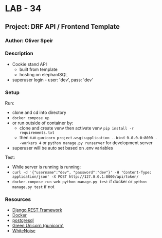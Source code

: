 # LAB - 34

## Project: DRF API / Frontend Template

### Author: Oliver Speir

### Description

- Cookie stand API
    - built from template
    - hosting on elephantSQL
- superuser login - user: 'dev', pass: 'dev'

### Setup

Run:
- clone and cd into directory
- `docker compose up`
- or run outside of container by:
  - clone and create venv then activate venv `pip install -r requirements.txt`
  - then run `gunicorn project.wsgi:application --bind 0.0.0.0:8000 --workers 4` or `python manage.py runserver` for development server
- superuser will be auto set based on .env variables

Test:
- While server is running  is running:
- `curl -d '{"username":"dev", "password":"dev"}' -H 'Content-Type: application/json' -X POST http://127.0.0.1:8000/api/token/`
- `docker-compose run web python manage.py test` if docker or `python manage.py test` if not
### Resources

- [Django REST Framework](https://www.django-rest-framework.org/)
- [Docker](https://www.docker.com/)
- [postgresql](https://www.postgresql.org/)
- [Green Unicorn (gunicorn)](https://gunicorn.org/)
- [WhiteNoise](https://whitenoise.evans.io/en/latest/)
